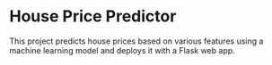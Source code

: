# House Price Predictor

This project predicts house prices based on various features using a machine learning model and deploys it with a Flask web app.
